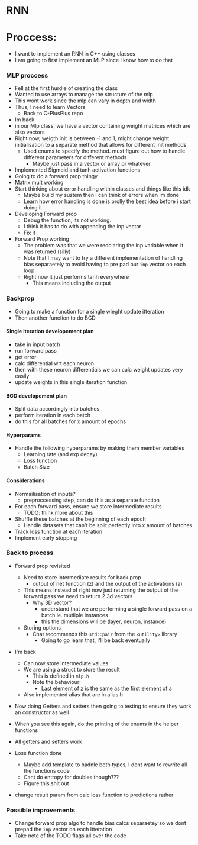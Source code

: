 # RNN

# Proccess:

- I want to implement an RNN in C++ using classes
- I am going to first implement an MLP since i know how to do that

### MLP proccess

- Fell at the first hurdle of creating the class
- Wanted to use arrays to manage the structure of the mlp
- This wont work since the mlp can vary in depth and width
- Thus, I need to learn Vectors
    - Back to C-PlusPlus repo
- Im back
- in our Mlp class, we have a vector containing weight matrices which are also vectors
- Right now, weigth init is between -1 and 1, might change weight initialisation to a separate method that allows for different init methods
    - Used enums to specify the method. must figure out how to handle different parameters for different methods
        - Maybe just pass in a vector or array or whatever
- Implemented Sigmoid and tanh activation functions
- Going to do a forward prop thingy
- Matrix mult working
- Start thinking about error handling within classes and things like this idk
    - Maybe build my sustem then i can think of errors when im done
    - Learn how error handling is done is prolly the best idea before i start doing it
- Developing Forward prop
    - Debug the function, its not working. 
    - I think it has to do with appending the inp vector
    - Fix it
- Forward Prop working
    - The problem was that we were redclaring the inp variable when it was returned (silly)
    - Note that I may want to try a different implementation of handling bias separaetely to avoid having to pre pad our `inp` vector on each loop
    - Right now it just performs tanh everywhere
        - This means including the output

### Backprop

- Going to make a function for a single wieght update itteration
- Then another function to do BGD

#### Single iteration developement plan

- take in input batch
- run forward pass
- get error
- calc differential wrt each neuron
- then with these neuron differentials we can calc weight updates very easily
- update weights in this single iteration function

#### BGD developement plan

- Split data accordingly into batches
- perform iteration in each batch
- do this for all batches for x amount of epochs

#### Hyperparams

- Handle the following hyperparams by making them member variables
    - Learning rate (and exp decay)
    - Loss function
    - Batch Size

#### Considerations

- Normailisation of inputs?
    - preproccessing step, can do this as a separate function
- For each forward pass, ensure we store intermediate results
    - TODO: think more about this
- Shuffle these batches at the beginning of each epoch
    - Handle datasets that can't be split perfectly into x amount of batches
- Track loss function at each iteration
- Implement early stopping

### Back to process

- Forward prop revisited
    - Need to store intermediate results for back prop
        - output of net function (z) and the output of the activations (a)
    - This means instead of right now just returning the output of the forward pass we need to return 2 3d vectors
        - Why 3D vector?
            - understand that we are performing a single forward pass on a batch ie. mutliple instances
            - this the dimensions will be (layer, neuron, instance)
    - Storing options
        - Chat recommends this `std::pair` from the `<utility>` library
            - Going to go learn that, I'll be back eventually
- I'm back
    - Can now store intermediate values
    - We are using a struct to store the result
        - This is defined in `mlp.h`
        - Note the behaviour:
            - Last element of z is the same as the first element of a
    - Also implemented alias that are in alias.h

- Now doing Getters and setters then going to testing to ensure they work an constructor as well
- When you see this again, do the printing of the enums in the helper functions
- All getters and setters work
- Loss function done
    - Maybe add template to hadnle both types, I dont want to rewrite all the functions code
    - Cant do entropy for doubles though???
    - Figure this shit out
- change result param from calc loss function to predictions rather


### Possible improvements

- Change forward prop algo to handle bias calcs separaetey so we dont prepad the `inp` vector on each itteration
- Take note of the TODO flags all over the code

